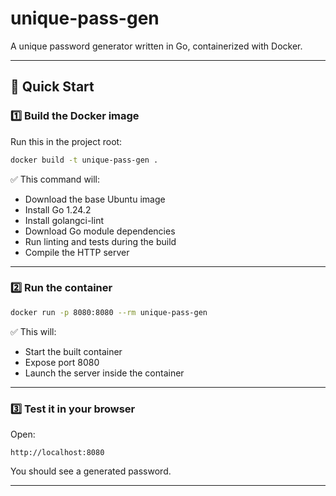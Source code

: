 # unique-pass-gen

A unique password generator written in Go, containerized with Docker.

---

## 🚀 Quick Start

### 1️⃣ Build the Docker image

Run this in the project root:

```bash
docker build -t unique-pass-gen .
```

✅ This command will:

* Download the base Ubuntu image
* Install Go 1.24.2
* Install golangci-lint
* Download Go module dependencies
* Run linting and tests during the build
* Compile the HTTP server

---

### 2️⃣ Run the container

```bash
docker run -p 8080:8080 --rm unique-pass-gen
```

✅ This will:

* Start the built container
* Expose port 8080
* Launch the server inside the container

---

### 3️⃣ Test it in your browser

Open:

```
http://localhost:8080
```

You should see a generated password.

---

